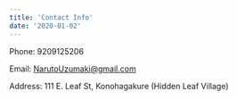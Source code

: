 ```yaml
---
title: 'Contact Info'
date: '2020-01-02'
---
```


Phone: 9209125206  

Email: NarutoUzumaki@gmail.com  

Address: 111 E. Leaf St, Konohagakure (Hidden Leaf Village)  
 